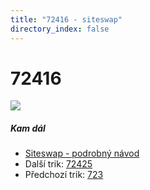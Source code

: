 ```yaml
---
title: "72416 - siteswap"
directory_index: false
---
```


# 72416

![](/animace/siteswap/72416.gif)

##### Kam dál

- [Siteswap - podrobný návod](/siteswap.html "Podrobné vysvětlení siteswapů..")
- Další trik: [72425](72425.html "Siteswap 72425")
- Předchozí trik: [723](723.html "Siteswap 723")

